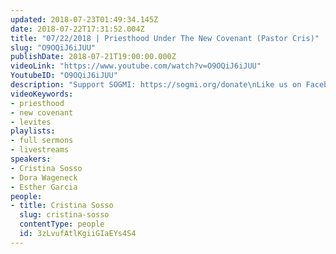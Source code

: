 ```yaml
---
updated: 2018-07-23T01:49:34.145Z
date: 2018-07-22T17:31:52.004Z
title: "07/22/2018 | Priesthood Under The New Covenant (Pastor Cris)"
slug: "O9OQiJ6iJUU"
publishDate: 2018-07-21T19:00:00.000Z
videoLink: "https://www.youtube.com/watch?v=O9OQiJ6iJUU"
YoutubeID: "O9OQiJ6iJUU"
description: "Support SOGMI: https://sogmi.org/donate\nLike us on Facebook: https://facebook.com/sonsofgodministries"
videoKeywords:
- priesthood
- new covenant
- levites
playlists:
- full sermons
- livestreams
speakers:
- Cristina Sosso
- Dora Wageneck
- Esther Garcia
people:
- title: Cristina Sosso
  slug: cristina-sosso
  contentType: people
  id: 3zLvufAtlKgiiGIaEYs4S4
---
```

